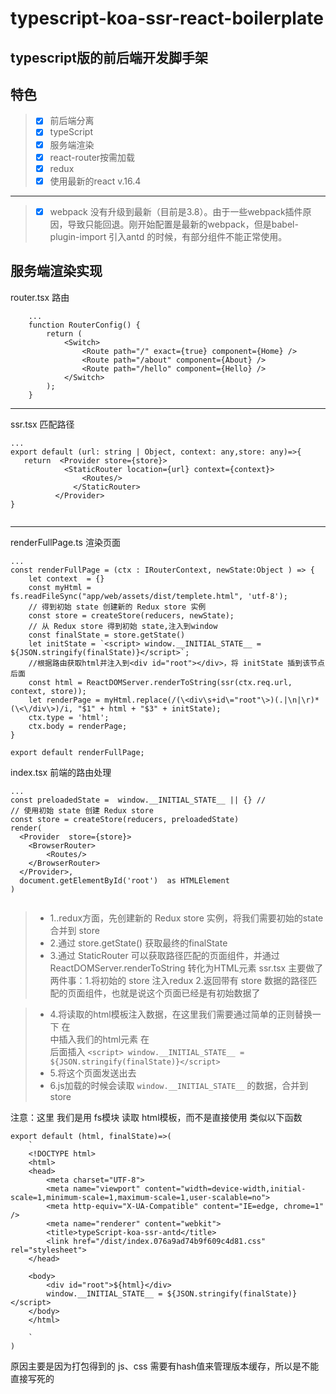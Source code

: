 # typescript-koa-ssr-react-boilerplate

## typescript版的前后端开发脚手架

## 特色
> * [x] 前后端分离
> * [x] typeScript
> * [x] 服务端渲染
> * [x] react-router按需加载
> * [x] redux
> * [x] 使用最新的react v.16.4

---
> * [x] webpack 没有升级到最新（目前是3.8）。由于一些webpack插件原因，导致只能回退。刚开始配置是最新的webpack，但是babel-plugin-import 引入antd 的时候，有部分组件不能正常使用。


## 服务端渲染实现

router.tsx 路由
```
    ...
    function RouterConfig() {
        return (
            <Switch>
                <Route path="/" exact={true} component={Home} />
                <Route path="/about" component={About} />
                <Route path="/hello" component={Hello} />
            </Switch>
        );
    }
```

---

ssr.tsx 匹配路径
```
...
export default (url: string | Object, context: any,store: any)=>{
   return  <Provider store={store}>
            <StaticRouter location={url} context={context}>
                <Routes/>
              </StaticRouter>
          </Provider>
}


```

---

renderFullPage.ts 渲染页面

```
...
const renderFullPage = (ctx : IRouterContext, newState:Object ) => {
    let context  = {}
    const myHtml = fs.readFileSync("app/web/assets/dist/templete.html", 'utf-8');
    // 得到初始 state 创建新的 Redux store 实例
    const store = createStore(reducers, newState);
    // 从 Redux store 得到初始 state,注入到window
    const finalState = store.getState()
    let initState = `<script> window.__INITIAL_STATE__ = ${JSON.stringify(finalState)}</script>`;
    //根据路由获取html并注入到<div id="root"></div>，将 initState 插到该节点后面
    const html = ReactDOMServer.renderToString(ssr(ctx.req.url, context, store));
    let renderPage = myHtml.replace(/(\<div\s+id\="root"\>)(.|\n|\r)*(\<\/div\>)/i, "$1" + html + "$3" + initState);
    ctx.type = 'html';
    ctx.body = renderPage;
}

export default renderFullPage;
```

index.tsx 前端的路由处理
```
...
const preloadedState =  window.__INITIAL_STATE__ || {} //
// 使用初始 state 创建 Redux store
const store = createStore(reducers, preloadedState)
render(
  <Provider  store={store}>
    <BrowserRouter>
        <Routes/>
    </BrowserRouter>
  </Provider>,
  document.getElementById('root')  as HTMLElement
)


```


> * 1..redux方面，先创建新的 Redux store 实例，将我们需要初始的state合并到 store
> * 2.通过 store.getState() 获取最终的finalState
> * 3.通过 StaticRouter 可以获取路径匹配的页面组件，并通过 ReactDOMServer.renderToString 转化为HTML元素
    ssr.tsx 主要做了两件事：1.将初始的 store 注入redux 2.返回带有 store 数据的路径匹配的页面组件，也就是说这个页面已经是有初始数据了

> * 4.将读取的html模板注入数据，在这里我们需要通过简单的正则替换一下
    在 <div id="root"></div> 中插入我们的html元素
    在 <div id="root"></div> 后面插入 `<script> window.__INITIAL_STATE__ = ${JSON.stringify(finalState)}</script>`
> * 5.将这个页面发送出去
> * 6.js加载的时候会读取 `window.__INITIAL_STATE__` 的数据，合并到 store



注意：这里 我们是用 fs模块 读取 html模板，而不是直接使用 类似以下函数

```
export default (html, finalState)=>(
    `
    <!DOCTYPE html>
    <html>
    <head>
        <meta charset="UTF-8">
        <meta name="viewport" content="width=device-width,initial-scale=1,minimum-scale=1,maximum-scale=1,user-scalable=no">
        <meta http-equiv="X-UA-Compatible" content="IE=edge, chrome=1" />
        <meta name="renderer" content="webkit">
        <title>typeScript-koa-ssr-antd</title>
        <link href="/dist/index.076a9ad74b9f609c4d81.css" rel="stylesheet">
    </head>

    <body>
        <div id="root">${html}</div>
        window.__INITIAL_STATE__ = ${JSON.stringify(finalState)}</script>
    </body>
    </html>

    `
)
```

原因主要是因为打包得到的 js、css 需要有hash值来管理版本缓存，所以是不能直接写死的
